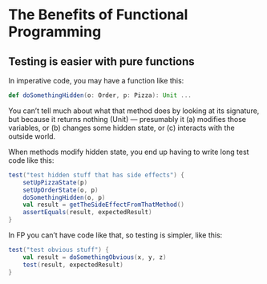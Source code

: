 The Benefits of Functional Programming
===

Testing is easier with pure functions
---

In imperative code, you may have a function like this:

```scala
def doSomethingHidden(o: Order, p: Pizza): Unit ...
```

You can’t tell much about what that method does by looking at its signature, but because it returns nothing (Unit) — presumably it
(a) modifies those variables, or
(b) changes some hidden state, or
(c) interacts with the outside world.

When methods modify hidden state, you end up having to write long test
code like this:

```scala
test("test hidden stuff that has side effects") {
    setUpPizzaState(p)
    setUpOrderState(o, p)
    doSomethingHidden(o, p)
    val result = getTheSideEffectFromThatMethod()
    assertEquals(result, expectedResult)
}
```

In FP you can’t have code like that, so testing is simpler, like this:

```scala
test("test obvious stuff") {
    val result = doSomethingObvious(x, y, z)
    test(result, expectedResult)
}
```
 
